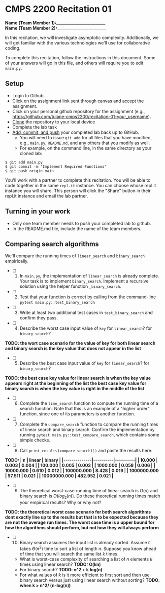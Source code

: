 # CMPS 2200  Recitation 01

**Name (Team Member 1):**_________________________  
**Name (Team Member 2):**_________________________

In this recitation, we will investigate asymptotic complexity. Additionally, we will get familiar with the various technologies we'll use for collaborative coding.

To complete this recitation, follow the instructions in this document. Some of your answers will go in this file, and others will require you to edit `main.py`.


## Setup
- Login to Github.
- Click on the assignment link sent through canvas and accept the assignment.
- Click on your personal github repository for the assignment (e.g., https://github.com/tulane-cmps2200/recitation-01-your_username).
- [Clone](https://docs.github.com/en/github/creating-cloning-and-archiving-repositories/cloning-a-repository-from-github/cloning-a-repository) the repository to your local device
- Complete the lab task 
- [Add, commit, and push](https://docs.github.com/en/github/managing-files-in-a-repository/managing-files-using-the-command-line/adding-a-file-to-a-repository-using-the-command-line) your completed lab back up to GitHub. 
  - You will need to issue `git add` for all files that you have modified, e.g., `main.py`, `README.md`, and any others that you modify as well.
  - For example, on the command line, in the same directory as your cloned lab:
```
$ git add main.py
$ git commit -m "Implement Required Functions"
$ git push origin main
```

You'll work with a partner to complete this recitation. You will be able to code together in the same `repl.it` instance. You can choose whose repl.it instance you will share. This person will click the "Share" button in their repl.it instance and email the lab partner.

## Turning in your work
- Only one team member needs to push your completed lab to github. 
- In the README.md file, include the name of the team members.


## Comparing search algorithms

We'll compare the running times of `linear_search` and `binary_search` empirically.

- [ ] 1. In `main.py`, the implementation of `linear_search` is already complete. Your task is to implement `binary_search`. Implement a recursive solution using the helper function `_binary_search`. 

- [ ] 2. Test that your function is correct by calling from the command-line `pytest main.py::test_binary_search`

- [ ] 3. Write at least two additional test cases in `test_binary_search` and confirm they pass.

- [ ] 4. Describe the worst case input value of `key` for `linear_search`? for `binary_search`? 
      
**TODO: the wort case scenario for the value of key for both linear search and binary search is the key value that does not appear in the list**

- [ ] 5. Describe the best case input value of `key` for `linear_search`? for `binary_search`? 

**TODO: the best case key value for linear search is when the key value appears right at the beginning of the list
        the best case key value for binary search is when the key value is right in the middle of the list**

- [ ] 6. Complete the `time_search` function to compute the running time of a search function. Note that this is an example of a "higher order" function, since one of its parameters is another function.

- [ ] 7. Complete the `compare_search` function to compare the running times of linear search and binary search. Confirm the implementation by running `pytest main.py::test_compare_search`, which contains some simple checks.

- [ ] 8. Call `print_results(compare_search())` and paste the results here:
  

**TODO: |            n |   linear |   binary |
|--------------|----------|----------|
|       10.000 |    0.003 |    0.004 |
|      100.000 |    0.005 |    0.003 |
|     1000.000 |    0.058 |    0.006 |
|    10000.000 |    0.610 |    0.012 |
|   100000.000 |    8.428 |    0.019 |
|  1000000.000 |   57.511 |    0.021 |
| 10000000.000 |  482.952 |    0.021 |**

- [ ] 9. The theoretical worst-case running time of linear search is $O(n)$ and binary search is $O(log_2(n))$. Do these theoretical running times match your empirical results? Why or why not?

**TODO: the theoretical worst case scenario for both search algorithms dont exactly line up to the results but that is to be expected because they are not the 
average run times. The worst case time is a upper bound for how the algorithms should perform, but not how they will always perform**

- [ ] 10. Binary search assumes the input list is already sorted. Assume it takes $\Theta(n^2)$ time to sort a list of length $n$. Suppose you know ahead of time that you will search the same list $k$ times. 
  + What is worst-case complexity of searching a list of $n$ elements $k$ times using linear search? **TODO:   O(kn)**
  + For binary search? **TODO: n^2 + k log(n)**
  + For what values of $k$ is it more efficient to first sort and then use binary search versus just using linear search without sorting? **TODO: when k > n^2/ (n-log(n))**
